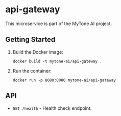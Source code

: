 # api-gateway

This microservice is part of the MyTone AI project.

## Getting Started
1. Build the Docker image:
   ```
   docker build -t mytone-ai/api-gateway .
   ```
2. Run the container:
   ```
   docker run -p 8080:8080 mytone-ai/api-gateway
   ```

## API
- `GET /health` - Health check endpoint.
